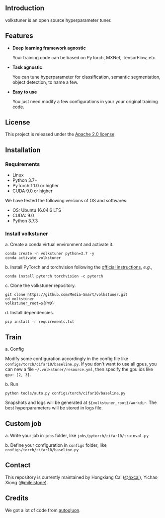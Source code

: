 ## Introduction
volkstuner is an open source hyperparameter tuner.

## Features

- **Deep learning framework agnostic**

  Your training code can be based on PyTorch, MXNet, TensorFlow, etc.

- **Task agnostic**

  You can tune hyperparameter for classification, semantic segmentation, object detection, to name a few.

- **Easy to use**

  You just need modify a few configurations in your your original training code.

## License

This project is released under the [Apache 2.0 license](LICENSE).

## Installation
### Requirements

- Linux
- Python 3.7+
- PyTorch 1.1.0 or higher
- CUDA 9.0 or higher

We have tested the following versions of OS and softwares:

- OS: Ubuntu 16.04.6 LTS
- CUDA: 9.0
- Python 3.7.3

### Install volkstuner

a. Create a conda virtual environment and activate it.

```shell
conda create -n volkstuner python=3.7 -y
conda activate volkstuner
```

b. Install PyTorch and torchvision following the [official instructions](https://pytorch.org/), *e.g.*,

```shell
conda install pytorch torchvision -c pytorch
```

c. Clone the volkstuner repository.

```shell
git clone https://github.com/Media-Smart/volkstuner.git
cd volkstuner
volkstuner_root=${PWD}
```

d. Install dependencies.

```shell
pip install -r requirements.txt
```

## Train

a. Config

Modify some configuration accordingly in the config file like `configs/torch/cifar10/baseline.py`. If you don't want to use all gpus, you can new a file `~/.volkstuner/resource.yml`, then specify the gpu ids like `gpu: [2, 3]`.

b. Run

```shell
python tools/auto.py configs/torch/cifar10/baseline.py
```

Snapshots and logs will be generated at `${volkstuner_root}/workdir`. The best hyperparameters will be stored in logs file. 

## Custom job
a. Write your job in `jobs` folder, like `jobs/pytorch/cifar10/trainval.py`

b. Define your configuration in `configs` folder, like `configs/torch/cifar10/baseline.py`

## Contact

This repository is currently maintained by Hongxiang Cai ([@hxcai](http://github.com/hxcai)), Yichao Xiong ([@mileistone](https://github.com/mileistone)).

## Credits
We got a lot of code from [autogluon](https://github.com/awslabs/autogluon).
